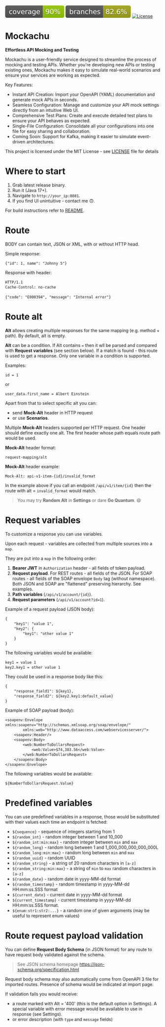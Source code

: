 ![Coverage](.github/badges/jacoco.svg)
![Branches](.github/badges/branches.svg)
[![License](.github/badges/license.svg)](/LICENSE)

# Mockachu

**Effortless API Mocking and Testing**

Mockachu is a user-friendly service designed to
streamline the process of mocking and testing APIs.
Whether you're developing new APIs or testing existing ones,
Mockachu makes it easy to simulate real-world
scenarios and ensure your services are working as expected.

Key Features:
- Instant API Creation: Import your OpenAPI (YAML) documentation and generate mock APIs in seconds.
- Seamless Configuration: Manage and customize your API mock settings directly from an intuitive Web UI.
- Comprehensive Test Plans: Create and execute detailed test plans to ensure your API behaves as expected.
- Single-File Configuration: Consolidate all your configurations into one file for easy sharing and collaboration.
- Coming Soon: Support for Kafka, making it easier to simulate event-driven architectures.

This project is licensed under the MIT License -
see [LICENSE](/LICENSE) file for details

# Where to start

1. Grab latest release binary.
2. Run it (Java 17+).
3. Navigate to `http://your_ip:8081`.
4. If you find UI unintuitive - contact me 🙃.

For build instructions refer to [README](/src/main/webapp/README.md).

# Route

BODY can contain text, JSON or XML, with or without HTTP head.

Simple response:

    {"id": 1, name": "Johnny 5"}

Response with header:

    HTTP/1.1
    Cache-Control: no-cache
        
    {"code": "E000394", "message": "Internal error"}

# Route alt

**Alt** allows creating multiple responses
for the same mapping (e.g. method + path).
By default, alt is empty.

**Alt** can be a condition.
If Alt contains `=` then it wll be parsed and compared
with **Request variables** (see section below).
If a match is found - this route is used to get a response.
Only one variable in a condition is supported.

Examples:

    id = 1

or

    user_data.first_name = Albert Einstein

Apart from that to select specific alt you can:
- send **Mock-Alt** header in HTTP request
- or use **Scenarios**.

Multiple **Mock-Alt** headers supported per HTTP request.
One header should define exactly one alt.
The first header whose path equals route path would be used.

**Mock-Alt** header format:

    request-mapping/alt

**Mock-Alt** header example:

    Mock-Alt: api-v1-item-{id}/invalid_format

In the example above if you call an endpoint `/api/v1/item/{id}`
then the route with alt = `invalid_format` would match.

> You may try **Random Alt** in **Settings** or dare **Go Quantum**. 😄

# Request variables

To customize a response you can use variables.

Upon each request - variables are collected from multiple sources into a `map`.

They are put into a `map` in the following order:

1. **Bearer JWT** in `Authorization` header - all fields of token payload.
2. **Request payload**.
For REST routes - all fields of the JSON.
For SOAP routes - all fields of the SOAP envelope `Body` tag (without namespace).
Both JSON and SOAP are "flattened" preserving hierarchy. See examples.
3. **Path variables** (`/api/v1/account/{id}`).
4. **Request parameters** (`/api/v1/account?id=1`).


Example of a request payload (JSON body):

    {
        "key1": "value 1",
        "key2": {
            "key1": "other value 1"
        }
    }

The following variables would be available:

    key1 = value 1
    key2.key1 = other value 1

They could be used in a response body like this:

    {
        "response_field1": ${key1},
        "response_field2": ${key2.key1:default_value}
    }

Example of SOAP payload (body):

    <soapenv:Envelope xmlns:soapenv="http://schemas.xmlsoap.org/soap/envelope/"
            xmlns:web="http://www.dataaccess.com/webservicesserver/">
        <soapenv:Header/>
        <soapenv:Body>
            <web:NumberToDollarsRequest>
                <web:Value>$74,383.56</web:Value>
            </web:NumberToDollarsRequest>
        </soapenv:Body>
    </soapenv:Envelope>

The following variables would be available:

    ${NumberToDollarsRequest.Value}

# Predefined variables

You can use predefined variables in a response, those would be substituted
with their values each time an endpoint is fetched:

- `${sequence}` - sequence of integers starting from 1
- `${random_int}` - random integer between 1 and 10_000
- `${random_int:min:max}` - random integer between `min` and `max`
- `${random_long}` - random long between 1 and 1_000_000_000_000_000L
- `${random_long:min:max}` - random long between `min` and `max`
- `${random_uuid}` - random UUID
- `${random_string}` - a string of 20 random characters in `[a-z]`
- `${random_string:min:max}` - a string of `min` to `max` random characters in `[a-z]`
- `${random_date}` - random date in yyyy-MM-dd format
- `${random_timestamp}` - random timestamp in yyyy-MM-dd HH:mm:ss.SSS format
- `${current_date}` - current date in yyyy-MM-dd format
- `${current_timestamp}` - current timestamp in yyyy-MM-dd HH:mm:ss.SSS format.
- `${enum:str1:str2:...}` - a random one of given arguments (may be useful to represent enum values)

# Route request payload validation

You can define **Request Body Schema** (in JSON format) for any route
to have request body validated against the schema.

> See JSON schema homepage
https://json-schema.org/specification.html

Request body schema may also automatically come from OpenAPI 3 file
for imported routes.
Presence of schema would be indicated at import page.

If validation fails you would receive:
- a route marked with Alt = '400' (this is the default option in Settings).
  A special variable with error message would be available
  to use in response (see Settings).
- or error description (with `type` and `message` fields)
